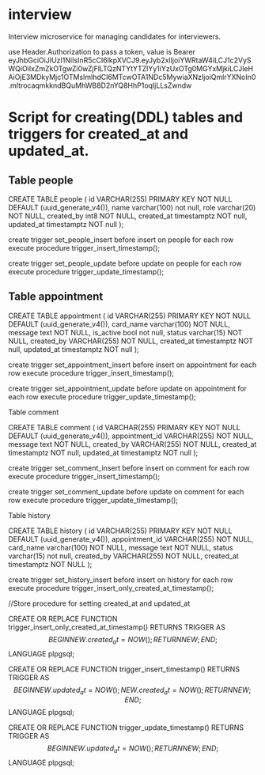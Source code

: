 # interview

Interview microservice for managing candidates for interviewers.

use Header.Authorization to pass a token, value is Bearer eyJhbGciOiJIUzI1NiIsInR5cCI6IkpXVCJ9.eyJyb2xlIjoiYWRtaW4iLCJ1c2VySWQiOiIxZmZkOTgwZi0wZjFlLTQzNTYtYTZlYy1iYzUxOTg0MGYxMjkiLCJleHAiOjE3MDkyMjc1OTMsImlhdCI6MTcwOTA1NDc5MywiaXNzIjoiQmlrYXNoIn0.mItrocaqmkkndBQuMhWB8D2nYQ8HhP1oqIjLLsZwndw


# Script for creating(DDL) tables and triggers for created_at and updated_at.


## Table people

CREATE TABLE people (
    id VARCHAR(255) PRIMARY KEY NOT NULL DEFAULT (uuid_generate_v4()),
    name varchar(100) not null,
    role varchar(20) NOT NULL,
    created_by int8 NOT NULL,
    created_at timestamptz NOT null,
    updated_at timestamptz NOT null
);

create trigger set_people_insert
before insert on people
for each row
execute procedure trigger_insert_timestamp();

create trigger set_people_update
before update on people
for each row
execute procedure trigger_update_timestamp();



## Table appointment

CREATE TABLE appointment (
    id VARCHAR(255) PRIMARY KEY NOT NULL DEFAULT (uuid_generate_v4()),
    card_name varchar(100) NOT NULL,
    message text NOT NULL,
    is_active bool not null,
    status varchar(15) NOT NULL,
    created_by VARCHAR(255) NOT NULL,
    created_at timestamptz NOT null,
    updated_at timestamptz NOT null
);

create trigger set_appointment_insert
before insert on appointment
for each row
execute procedure trigger_insert_timestamp();

create trigger set_appointment_update
before update on appointment
for each row
execute procedure trigger_update_timestamp();



Table comment

CREATE TABLE comment (
    id VARCHAR(255) PRIMARY KEY NOT NULL DEFAULT (uuid_generate_v4()),
    appointment_id VARCHAR(255) NOT NULL,
    message text NOT NULL,
    created_by VARCHAR(255) NOT NULL,
    created_at timestamptz NOT null,
    updated_at timestamptz NOT null
);

create trigger set_comment_insert
before insert on comment
for each row
execute procedure trigger_insert_timestamp();

create trigger set_comment_update
before update on comment
for each row
execute procedure trigger_update_timestamp();



Table history

CREATE TABLE history (
    id VARCHAR(255) PRIMARY KEY NOT NULL DEFAULT (uuid_generate_v4()),
    appointment_id VARCHAR(255) NOT NULL,
    card_name varchar(100) NOT NULL,
    message text NOT NULL,
    status varchar(15) not null,
    created_by VARCHAR(255) NOT NULL,
    created_at timestamptz NOT NULL
);

create trigger set_history_insert
before insert on history
for each row
execute procedure trigger_insert_only_created_at_timestamp();



//Store procedure for setting created_at and updated_at

CREATE OR REPLACE FUNCTION trigger_insert_only_created_at_timestamp()
RETURNS TRIGGER AS $$
BEGIN
NEW.created_at = NOW();
RETURN NEW;
END;
$$ LANGUAGE plpgsql;

CREATE OR REPLACE FUNCTION trigger_insert_timestamp()
RETURNS TRIGGER AS $$
BEGIN
NEW.updated_at = NOW();
NEW.created_at = NOW();
RETURN NEW;
END;
$$ LANGUAGE plpgsql;

CREATE OR REPLACE FUNCTION trigger_update_timestamp()
RETURNS TRIGGER AS $$
BEGIN
NEW.updated_at = NOW();
RETURN NEW;
END;
$$ LANGUAGE plpgsql;